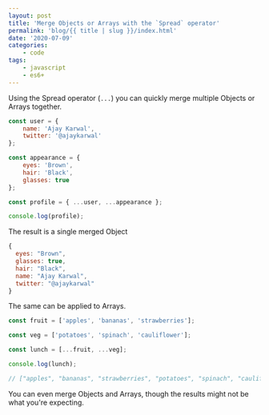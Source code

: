 ```yaml
---
layout: post
title: 'Merge Objects or Arrays with the `Spread` operator'
permalink: 'blog/{{ title | slug }}/index.html'
date: '2020-07-09'
categories:
    - code
tags:
    - javascript
    - es6+
---
```


Using the Spread operator (`...`) you can quickly merge multiple Objects or Arrays together.

```javascript
const user = {
	name: 'Ajay Karwal',
	twitter: '@ajaykarwal'
};

const appearance = {
	eyes: 'Brown',
	hair: 'Black',
	glasses: true
};

const profile = { ...user, ...appearance };

console.log(profile);
```

The result is a single merged Object

```javascript
{
  eyes: "Brown",
  glasses: true,
  hair: "Black",
  name: "Ajay Karwal",
  twitter: "@ajaykarwal"
}
```

The same can be applied to Arrays.

```javascript
const fruit = ['apples', 'bananas', 'strawberries'];

const veg = ['potatoes', 'spinach', 'cauliflower'];

const lunch = [...fruit, ...veg];

console.log(lunch);

// ["apples", "bananas", "strawberries", "potatoes", "spinach", "cauliflower"]
```

You can even merge Objects and Arrays, though the results might not be what you're expecting.
